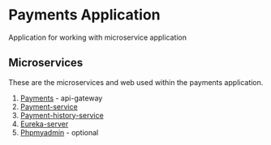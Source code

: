 # Payments Application
Application for working with microservice application

## Microservices
These are the microservices and web used within the payments application.
 1. [Payments](https://github.com/cbusch-pivotal/payments.git) - api-gateway
 1. [Payment-service](https://github.com/cbusch-pivotal/payment-service.git)
 1. [Payment-history-service](https://github.com/cbusch-pivotal/payment-history-service.git)
 1. [Eureka-server](https://github.com/cbusch-pivotal/eureka-server.git)
 1. [Phpmyadmin](https://github.com/cbusch-pivotal/cf-phpmyadmin.git) - optional

